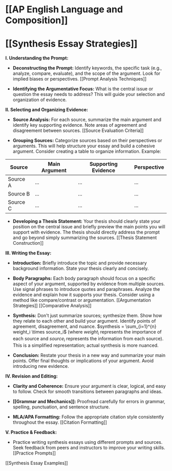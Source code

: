 # [[AP English Language and Composition]]
# [[Synthesis Essay Strategies]]

**I. Understanding the Prompt:**

* **Deconstructing the Prompt:** Identify keywords, the specific task (e.g., analyze, compare, evaluate), and the scope of the argument.  Look for implied biases or perspectives. [[Prompt Analysis Techniques]]

* **Identifying the Argumentative Focus:** What is the central issue or question the essay needs to address?  This will guide your selection and organization of evidence.

**II. Selecting and Organizing Evidence:**

* **Source Analysis:** For each source, summarize the main argument and identify key supporting evidence.  Note areas of agreement and disagreement between sources. [[Source Evaluation Criteria]]

* **Grouping Sources:** Categorize sources based on their perspectives or arguments. This will help structure your essay and build a cohesive argument. Consider creating a table to organize information.  Example:

| Source | Main Argument | Supporting Evidence | Perspective |
|---|---|---|---|
| Source A | ... | ... | ... |
| Source B | ... | ... | ... |
| Source C | ... | ... | ... |


* **Developing a Thesis Statement:**  Your thesis should clearly state your position on the central issue and briefly preview the main points you will support with evidence.  The thesis should directly address the prompt and go beyond simply summarizing the sources. [[Thesis Statement Construction]]


**III. Writing the Essay:**

* **Introduction:** Briefly introduce the topic and provide necessary background information. State your thesis clearly and concisely.

* **Body Paragraphs:** Each body paragraph should focus on a specific aspect of your argument, supported by evidence from multiple sources.  Use signal phrases to introduce quotes and paraphrases.  Analyze the evidence and explain how it supports your thesis.  Consider using a method like compare/contrast or argumentation. [[Argumentation Strategies]] [[Comparative Analysis]]

* **Synthesis:**  Don't just summarize sources; synthesize them. Show how they relate to each other and build your argument.  Identify points of agreement, disagreement, and nuance.  $synthesis = \sum_{i=1}^{n} weight_i \times source_i$ (where $weight_i$ represents the importance of each source and $source_i$ represents the information from each source).  This is a simplified representation; actual synthesis is more nuanced.


* **Conclusion:** Restate your thesis in a new way and summarize your main points. Offer final thoughts or implications of your argument.  Avoid introducing new evidence.


**IV.  Revision and Editing:**

* **Clarity and Coherence:** Ensure your argument is clear, logical, and easy to follow.  Check for smooth transitions between paragraphs and ideas.

* **[[Grammar and Mechanics]]:** Proofread carefully for errors in grammar, spelling, punctuation, and sentence structure.

* **MLA/APA Formatting:** Follow the appropriate citation style consistently throughout the essay. [[Citation Formatting]]


**V.  Practice & Feedback:**

* Practice writing synthesis essays using different prompts and sources.  Seek feedback from peers and instructors to improve your writing skills. [[Practice Prompts]]


[[Synthesis Essay Examples]]
